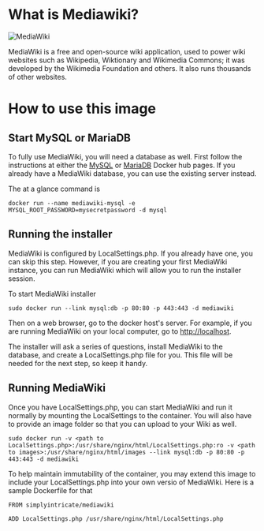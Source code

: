 # What is Mediawiki?

![MediaWiki](https://raw.githubusercontent.com/simplyintricate/mediawiki-dockerfile/master/logo.png)

MediaWiki is a free and open-source wiki application, used to power wiki websites such as Wikipedia, Wiktionary and Wikimedia Commons; it was developed by the Wikimedia Foundation and others. It also runs thousands of other websites.

# How to use this image

## Start MySQL or MariaDB

To fully use MediaWiki, you will need a database as well. First follow the instructions at either the [MySQL](https://registry.hub.docker.com/_/mysql/) or [MariaDB](https://registry.hub.docker.com/_/mariadb) Docker hub pages. If you already have a MediaWiki database, you can use the existing server instead.

The at a glance command is

	docker run --name mediawiki-mysql -e MYSQL_ROOT_PASSWORD=mysecretpassword -d mysql

## Running the installer

MediaWiki is configured by LocalSettings.php. If you already have one, you can skip this step. However, if you are creating your first MediaWiki instance, you can run MediaWiki which will allow you to run the installer session.

To start MediaWiki installer

	sudo docker run --link mysql:db -p 80:80 -p 443:443 -d mediawiki

Then on a web browser, go to the docker host's server. For example, if you are running MediaWiki on your local computer, go to [http://localhost](http://localhost).

The installer will ask a series of questions, install MediaWiki to the database, and create a LocalSettings.php file for you. This file will be needed for the next step, so keep it handy.

## Running MediaWiki

Once you have LocalSettings.php, you can start MediaWiki and run it normally by mounting the LocalSettings to the container. You will also have to provide an image folder so that you can upload to your Wiki as well.

	sudo docker run -v <path to LocalSettings.php>:/usr/share/nginx/html/LocalSettings.php:ro -v <path to images>:/usr/share/nginx/html/images --link mysql:db -p 80:80 -p 443:443 -d mediawiki

To help maintain immutability of the container, you may extend this image to include your LocalSettings.php into your own versio of MediaWiki. Here is a sample Dockerfile for that

	FROM simplyintricate/mediawiki

	ADD LocalSettings.php /usr/share/nginx/html/LocalSettings.php
